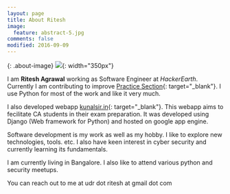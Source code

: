 ```yaml
---
layout: page
title: About Ritesh
image:
  feature: abstract-5.jpg
comments: false
modified: 2016-09-09
---
```

{: .about-image}
![](/images/IMG_1643.jpg){: width="350px"}


I am **Ritesh Agrawal** working as Software Engineer at *HackerEarth*.
Currently I am contributing to improve [Practice
Section](https://hackerearth.com/practice/){: target="_blank"}. I use Python
for most of the work and like it very much.


I also developed webapp [kunalsir.in](http://kunalsir.in){: target="_blank"}. This webapp aims to
fecilitate CA students in their exam preparation. It was developed using
Django (Web framework for Python) and hosted on google app engine. 

Software development is my work as well as my hobby. I like to explore new
technologies, tools. etc. I also have keen interest in cyber security and
currently learning its fundamentals.

I am currently living in Bangalore. I also like to attend various python and
security meetups. 

You can reach out to me at udr dot ritesh at gmail dot com



